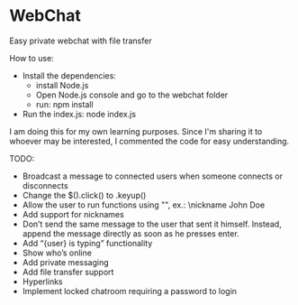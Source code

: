# WebChat
Easy private webchat with file transfer

How to use:
 - Install the dependencies:
    - install Node.js
    - Open Node.js console and go to the webchat folder
    - run: npm install
  - Run the index.js: node index.js

I am doing this for my own learning purposes. Since I'm sharing it to whoever may be interested, I commented the code for easy understanding.

TODO:
  - Broadcast a message to connected users when someone connects or disconnects
  - Change the $().click() to .keyup()
  - Allow the user to run functions using "\", ex.: \nickname John Doe
  - Add support for nicknames
  - Don’t send the same message to the user that sent it himself. Instead, append the message directly as soon as he presses enter.
  - Add “{user} is typing” functionality
  - Show who’s online
  - Add private messaging
  - Add file transfer support
  - Hyperlinks
  - Implement locked chatroom requiring a password to login
